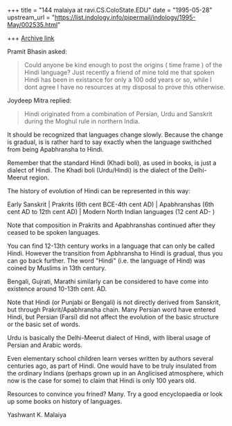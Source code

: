 +++
title = "144 malaiya at ravi.CS.ColoState.EDU"
date = "1995-05-28"
upstream_url = "https://list.indology.info/pipermail/indology/1995-May/002535.html"

+++
[Archive link](https://list.indology.info/pipermail/indology/1995-May/002535.html)

Pramit Bhasin asked:
>Could anyone be kind enough to post the origins ( time frame ) of 
>the Hindi language?
>Just recently a friend of mine told me that spoken Hindi has been in
>existance for only a 100 odd years or so, while I dont agree I have no
>resources at my disposal to prove this otherwise.

Joydeep Mitra replied:
>Hindi originated from a combination of Persian, Urdu and Sanskrit during 
>the Moghul rule in northern India. 

It should be recognized that languages change slowly. Because the change 
is gradual, is is rather hard to say exactly when the language swithched
from being Apabhransha to Hindi. 

Remember that the standard Hindi (Khadi boli), as used in books, is
just a dialect of Hindi. The Khadi boli (Urdu/Hindi) is the dialect of the Delhi-
Meerut region.

The history of evolution of Hindi can be represented in this way:

Early Sanskrit
 |
Prakrits (6th cent BCE-4th cent AD)
 |
Apabhranshas (6th cent AD to 12th cent AD)
 |
Modern North Indian languages (12 cent AD- )

Note that composition in Prakrits and Apabhranshas continued after
they ceased to be spoken languages.

You can find 12-13th century works in a language that  can only be
called Hindi. However the transition from Apbhransha to Hindi is
gradual, thus you can go back further. The word "Hindi" (i.e. the 
language of Hind) was coined by Muslims in 13th century.

Bengali, Gujrati, Marathi similarly can be considered to have
come into existence around 10-13th cent. AD.

Note that Hindi (or Punjabi or Bengali) is not directly derived
from Sanskrit, but through Prakrit/Apabhransha chain. Many Persian
word have entered Hindi, but Persian (Farsi) did not affect the
evolution of the basic structure or the basic set of words. 

Urdu is basically the Delhi-Meerut dialect of Hindi, with liberal
usage of Persian and Arabic words.

Even elementary school children learn verses written by authors
several centuries ago, as part of Hindi. One would have to be truly
insulated from the ordinary Indians (perhaps grown up in an Anglicised
atmosphere, which now is the case for some) to claim that Hindi is
only 100 years old.

Resources to convince you frined? Many. Try a good encyclopaedia or 
look up some books on history of languages.

Yashwant K. Malaiya






